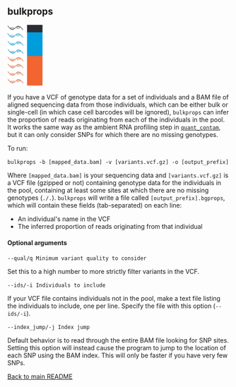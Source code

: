 ## bulkprops
<p>
<img src="../img/bulkprops.png" width=80, alt="bulkprops" />
</p>

If you have a VCF of genotype data for a set of individuals and a BAM file of aligned sequencing data from those individuals, which can be either bulk or single-cell (in which case cell barcodes will be ignored), `bulkprops` can infer the proportion of reads originating from each of the individuals in the pool. It works the same way as the ambient RNA profiling step in [`quant_contam`](quant_contam.md), but it can only consider SNPs for which there are no missing genotypes.

To run:
```
bulkprops -b [mapped_data.bam] -v [variants.vcf.gz] -o [output_prefix]
```
Where `[mapped_data.bam]` is your sequencing data and `[variants.vcf.gz]` is a VCF file (gzipped or not) containing genotype data for the individuals in the pool, containing at least some sites at which there are no missing genotypes (`./.`). `bulkprops` will write a file called `[output_prefix].bgprops`, which will contain these fields (tab-separated) on each line:
* An individual's name in the VCF
* The inferred proportion of reads originating from that individual

#### Optional arguments
```
--qual/q Minimum variant quality to consider
```
Set this to a high number to more strictly filter variants in the VCF.
```
--ids/-i Individuals to include
```
If your VCF file contains individuals not in the pool, make a text file listing the individuals to include, one per line. Specify the file with this option (`--ids/-i`).
```
--index_jump/-j Index jump
```
Default behavior is to read through the entire BAM file looking for SNP sites. Setting this option will instead cause the program to jump to the location of each SNP using the BAM index. This will only be faster if you have very few SNPs.


[Back to main README](../README.md)
